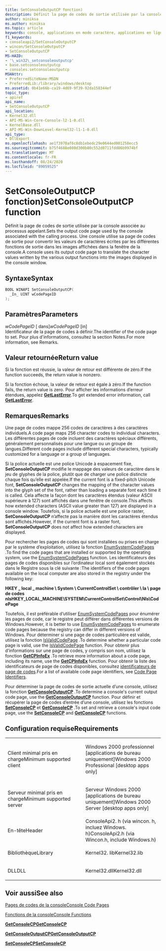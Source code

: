 ```yaml
---
title: SetConsoleOutputCP fonction)
description: Définit la page de codes de sortie utilisée par la console associée au processus appelant.
author: miniksa
ms.author: miniksa
ms.topic: article
keywords: console, applications en mode caractère, applications en ligne de commande, applications Terminal Server, API de console
f1_keywords:
- consoleapi2/SetConsoleOutputCP
- wincon/SetConsoleOutputCP
- SetConsoleOutputCP
MS-HAID:
- '\_win32\_setconsoleoutputcp'
- base.setconsoleoutputcp
- consoles.setconsoleoutputcp
MSHAttr:
- PreferredSiteName:MSDN
- PreferredLib:/library/windows/desktop
ms.assetid: 0b41e66b-ca19-4d69-9f39-92da158344ef
topic_type:
- apiref
api_name:
- SetConsoleOutputCP
api_location:
- Kernel32.dll
- API-MS-Win-Core-Console-l2-1-0.dll
- KernelBase.dll
- API-MS-Win-DownLevel-Kernel32-l1-1-0.dll
api_type:
- DllExport
ms.openlocfilehash: ae1f3970af6c8db1ebedc29e0644ed001258ecc5
ms.sourcegitcommit: b75f4688e080d300b80c552d0711fdd86b9974bf
ms.translationtype: MT
ms.contentlocale: fr-FR
ms.lasthandoff: 08/24/2020
ms.locfileid: "89059525"
---
```

# <a name="setconsoleoutputcp-function"></a><span data-ttu-id="55161-104">SetConsoleOutputCP fonction)</span><span class="sxs-lookup"><span data-stu-id="55161-104">SetConsoleOutputCP function</span></span>


<span data-ttu-id="55161-105">Définit la page de codes de sortie utilisée par la console associée au processus appelant.</span><span class="sxs-lookup"><span data-stu-id="55161-105">Sets the output code page used by the console associated with the calling process.</span></span> <span data-ttu-id="55161-106">Une console utilise sa page de codes de sortie pour convertir les valeurs de caractères écrites par les différentes fonctions de sortie dans les images affichées dans la fenêtre de la console.</span><span class="sxs-lookup"><span data-stu-id="55161-106">A console uses its output code page to translate the character values written by the various output functions into the images displayed in the console window.</span></span>

<a name="syntax"></a><span data-ttu-id="55161-107">Syntaxe</span><span class="sxs-lookup"><span data-stu-id="55161-107">Syntax</span></span>
------

```C
BOOL WINAPI SetConsoleOutputCP(
  _In_ UINT wCodePageID
);
```

<a name="parameters"></a><span data-ttu-id="55161-108">Paramètres</span><span class="sxs-lookup"><span data-stu-id="55161-108">Parameters</span></span>
----------

<span data-ttu-id="55161-109">*wCodePageID* \[ dans\]</span><span class="sxs-lookup"><span data-stu-id="55161-109">*wCodePageID* \[in\]</span></span>  
<span data-ttu-id="55161-110">Identificateur de la page de codes à définir.</span><span class="sxs-lookup"><span data-stu-id="55161-110">The identifier of the code page to set.</span></span> <span data-ttu-id="55161-111">Pour plus d'informations, consultez la section Notes.</span><span class="sxs-lookup"><span data-stu-id="55161-111">For more information, see Remarks.</span></span>

<a name="return-value"></a><span data-ttu-id="55161-112">Valeur retournée</span><span class="sxs-lookup"><span data-stu-id="55161-112">Return value</span></span>
------------

<span data-ttu-id="55161-113">Si la fonction est réussie, la valeur de retour est différente de zéro.</span><span class="sxs-lookup"><span data-stu-id="55161-113">If the function succeeds, the return value is nonzero.</span></span>

<span data-ttu-id="55161-114">Si la fonction échoue, la valeur de retour est égale à zéro.</span><span class="sxs-lookup"><span data-stu-id="55161-114">If the function fails, the return value is zero.</span></span> <span data-ttu-id="55161-115">Pour afficher les informations d’erreur étendues, appelez [**GetLastError**](https://msdn.microsoft.com/library/windows/desktop/ms679360).</span><span class="sxs-lookup"><span data-stu-id="55161-115">To get extended error information, call [**GetLastError**](https://msdn.microsoft.com/library/windows/desktop/ms679360).</span></span>

<a name="remarks"></a><span data-ttu-id="55161-116">Remarques</span><span class="sxs-lookup"><span data-stu-id="55161-116">Remarks</span></span>
-------

<span data-ttu-id="55161-117">Une page de codes mappe 256 codes de caractères à des caractères individuels.</span><span class="sxs-lookup"><span data-stu-id="55161-117">A code page maps 256 character codes to individual characters.</span></span> <span data-ttu-id="55161-118">Les différentes pages de code incluent des caractères spéciaux différents, généralement personnalisés pour une langue ou un groupe de langues.</span><span class="sxs-lookup"><span data-stu-id="55161-118">Different code pages include different special characters, typically customized for a language or a group of languages.</span></span>

<span data-ttu-id="55161-119">Si la police actuelle est une police Unicode à espacement fixe, **SetConsoleOutputCP** modifie le mappage des valeurs de caractère dans le jeu de glyphes de la police, plutôt que de charger une police distincte chaque fois qu’elle est appelée.</span><span class="sxs-lookup"><span data-stu-id="55161-119">If the current font is a fixed-pitch Unicode font, **SetConsoleOutputCP** changes the mapping of the character values into the glyph set of the font, rather than loading a separate font each time it is called.</span></span> <span data-ttu-id="55161-120">Cela affecte la façon dont les caractères étendus (valeur ASCII supérieure à 127) sont affichés dans une fenêtre de console.</span><span class="sxs-lookup"><span data-stu-id="55161-120">This affects how extended characters (ASCII value greater than 127) are displayed in a console window.</span></span> <span data-ttu-id="55161-121">Toutefois, si la police actuelle est une police raster, **SetConsoleOutputCP** n’affecte pas la manière dont les caractères étendus sont affichés.</span><span class="sxs-lookup"><span data-stu-id="55161-121">However, if the current font is a raster font, **SetConsoleOutputCP** does not affect how extended characters are displayed.</span></span>

<span data-ttu-id="55161-122">Pour rechercher les pages de codes qui sont installées ou prises en charge par le système d’exploitation, utilisez la fonction [EnumSystemCodePages](https://go.microsoft.com/fwlink/p/?linkid=178051) .</span><span class="sxs-lookup"><span data-stu-id="55161-122">To find the code pages that are installed or supported by the operating system, use the [EnumSystemCodePages](https://go.microsoft.com/fwlink/p/?linkid=178051) function.</span></span> <span data-ttu-id="55161-123">Les identificateurs des pages de codes disponibles sur l’ordinateur local sont également stockés dans le Registre sous la clé suivante :</span><span class="sxs-lookup"><span data-stu-id="55161-123">The identifiers of the code pages available on the local computer are also stored in the registry under the following key:</span></span>

<span data-ttu-id="55161-124">**HKEY \_ local \_ machine \\ System \\ CurrentControlSet \\ contrôler \\ la \\ page de codes nls**</span><span class="sxs-lookup"><span data-stu-id="55161-124">**HKEY\_LOCAL\_MACHINE\\SYSTEM\\CurrentControlSet\\Control\\Nls\\CodePage**</span></span>

<span data-ttu-id="55161-125">Toutefois, il est préférable d’utiliser [EnumSystemCodePages](https://go.microsoft.com/fwlink/p/?linkid=178051) pour énumérer les pages de code, car le registre peut différer dans différentes versions de Windows.</span><span class="sxs-lookup"><span data-stu-id="55161-125">However, it is better to use [EnumSystemCodePages](https://go.microsoft.com/fwlink/p/?linkid=178051) to enumerate code pages because the registry can differ in different versions of Windows.</span></span>
<span data-ttu-id="55161-126">Pour déterminer si une page de codes particulière est valide, utilisez la fonction [IsValidCodePage](https://go.microsoft.com/fwlink/p/?linkid=178053) .</span><span class="sxs-lookup"><span data-stu-id="55161-126">To determine whether a particular code page is valid, use the [IsValidCodePage](https://go.microsoft.com/fwlink/p/?linkid=178053) function.</span></span> <span data-ttu-id="55161-127">Pour obtenir plus d’informations sur une page de codes, y compris son nom, utilisez la fonction [**GetCPInfoEx**](https://msdn.microsoft.com/library/windows/desktop/dd318081) .</span><span class="sxs-lookup"><span data-stu-id="55161-127">To retrieve more information about a code page, including its name, use the [**GetCPInfoEx**](https://msdn.microsoft.com/library/windows/desktop/dd318081) function.</span></span> <span data-ttu-id="55161-128">Pour obtenir la liste des identificateurs de page de codes disponibles, consultez [identificateurs de page de codes](https://msdn.microsoft.com/library/windows/desktop/dd317756).</span><span class="sxs-lookup"><span data-stu-id="55161-128">For a list of available code page identifiers, see [Code Page Identifiers](https://msdn.microsoft.com/library/windows/desktop/dd317756).</span></span>

<span data-ttu-id="55161-129">Pour déterminer la page de codes de sortie actuelle d’une console, utilisez la fonction [**GetConsoleOutputCP**](getconsoleoutputcp.md) .</span><span class="sxs-lookup"><span data-stu-id="55161-129">To determine a console's current output code page, use the [**GetConsoleOutputCP**](getconsoleoutputcp.md) function.</span></span> <span data-ttu-id="55161-130">Pour définir et récupérer la page de codes d’entrée d’une console, utilisez les fonctions [**SetConsoleCP**](setconsolecp.md) et [**GetConsoleCP**](getconsolecp.md) .</span><span class="sxs-lookup"><span data-stu-id="55161-130">To set and retrieve a console's input code page, use the [**SetConsoleCP**](setconsolecp.md) and [**GetConsoleCP**](getconsolecp.md) functions.</span></span>

<a name="requirements"></a><span data-ttu-id="55161-131">Configuration requise</span><span class="sxs-lookup"><span data-stu-id="55161-131">Requirements</span></span>
------------

<table>
<colgroup>
<col width="50%" />
<col width="50%" />
</colgroup>
<tbody>
<tr class="odd">
<td><p><span data-ttu-id="55161-132">Client minimal pris en charge</span><span class="sxs-lookup"><span data-stu-id="55161-132">Minimum supported client</span></span></p></td>
<td><p><span data-ttu-id="55161-133">Windows 2000 professionnel [applications de bureau uniquement]</span><span class="sxs-lookup"><span data-stu-id="55161-133">Windows 2000 Professional [desktop apps only]</span></span></p></td>
</tr>
<tr class="even">
<td><p><span data-ttu-id="55161-134">Serveur minimal pris en charge</span><span class="sxs-lookup"><span data-stu-id="55161-134">Minimum supported server</span></span></p></td>
<td><p><span data-ttu-id="55161-135">Serveur Windows 2000 [applications de bureau uniquement]</span><span class="sxs-lookup"><span data-stu-id="55161-135">Windows 2000 Server [desktop apps only]</span></span></p></td>
</tr>
<tr class="odd">
<td><p><span data-ttu-id="55161-136">En-tête</span><span class="sxs-lookup"><span data-stu-id="55161-136">Header</span></span></p></td>
<td><span data-ttu-id="55161-137">ConsoleApi2. h (via wincon. h, incluez Windows. h)</span><span class="sxs-lookup"><span data-stu-id="55161-137">ConsoleApi2.h (via Wincon.h, include Windows.h)</span></span></td>
</tr>
<tr class="even">
<td><p><span data-ttu-id="55161-138">Bibliothèque</span><span class="sxs-lookup"><span data-stu-id="55161-138">Library</span></span></p></td>
<td><span data-ttu-id="55161-139">Kernel32. lib</span><span class="sxs-lookup"><span data-stu-id="55161-139">Kernel32.lib</span></span></td>
</tr>
<tr class="odd">
<td><p><span data-ttu-id="55161-140">DLL</span><span class="sxs-lookup"><span data-stu-id="55161-140">DLL</span></span></p></td>
<td><span data-ttu-id="55161-141">Kernel32.dll</span><span class="sxs-lookup"><span data-stu-id="55161-141">Kernel32.dll</span></span></td>
</tr>
<tr class="even">
</tr>
<tr class="odd">
</tr>
<tr class="even">
</tr>
</tbody>
</table>

## <a name="span-idsee_alsospansee-also"></a><span data-ttu-id="55161-142"><span id="see_also"></span>Voir aussi</span><span class="sxs-lookup"><span data-stu-id="55161-142"><span id="see_also"></span>See also</span></span>


[<span data-ttu-id="55161-143">Pages de codes de la console</span><span class="sxs-lookup"><span data-stu-id="55161-143">Console Code Pages</span></span>](console-code-pages.md)

[<span data-ttu-id="55161-144">Fonctions de la console</span><span class="sxs-lookup"><span data-stu-id="55161-144">Console Functions</span></span>](console-functions.md)

[<span data-ttu-id="55161-145">**GetConsoleCP**</span><span class="sxs-lookup"><span data-stu-id="55161-145">**GetConsoleCP**</span></span>](getconsolecp.md)

[<span data-ttu-id="55161-146">**GetConsoleOutputCP**</span><span class="sxs-lookup"><span data-stu-id="55161-146">**GetConsoleOutputCP**</span></span>](getconsoleoutputcp.md)

[<span data-ttu-id="55161-147">**SetConsoleCP**</span><span class="sxs-lookup"><span data-stu-id="55161-147">**SetConsoleCP**</span></span>](setconsolecp.md)

 

 




